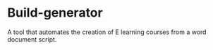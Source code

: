 # Build-generator
A tool that automates the creation of E learning courses from a word document script.
